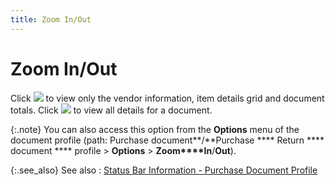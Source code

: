 ```yaml
---
title: Zoom In/Out
---
```


# Zoom In/Out


Click ![]({{site.pp_baseurl}}/img/pur_zoom_in.gif) to view only the vendor information, item details  grid and document totals. Click ![]({{site.pp_baseurl}}/img/pur_zoom_out.gif) to view all details for  a document.


{:.note}
You can also access this option from the **Options** menu of the document profile  (path: Purchase document**/**Purchase **** Return **** document **** profile > **Options** > **Zoom****In**/**Out**).


{:.see_also}
See also
: [Status  Bar Information - Purchase Document Profile]({{site.pp_baseurl}}/purc-proc/doc-profile/contents/sbar-info/status_bar_information_common_purchase_document_information.html)
